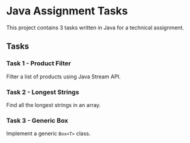 # Java Assignment Tasks

This project contains 3 tasks written in Java for a technical assignment.

## Tasks

### Task 1 - Product Filter
Filter a list of products using Java Stream API.

### Task 2 - Longest Strings
Find all the longest strings in an array.

### Task 3 - Generic Box
Implement a generic `Box<T>` class.
